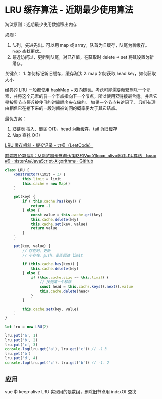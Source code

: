 # LRU 缓存算法 - 近期最少使用算法

淘汰原则：近期最少使用数据移出内存

规则：
1. 队列，先进先出。可以用 map 或 array，队首为旧缓存，队尾为新缓存。map 查找更优。
2. 最近访问过，更新到队尾。对已存值，在获取时 delete => set 将其设置为新缓存。

关键点：
	1. 如何标记新旧缓存，缓存淘汰
	2. map 如何获取 head key，如何获取大小

经典的 LRU 一般都使用 hashMap + 双向链表。考虑可能需要频繁删除一个元素，并将这个元素的前一个节点指向下一个节点，所以使用双链接最合适。并且它是按照节点最近被使用的时间顺序来存储的。 如果一个节点被访问了， 我们有理由相信它在接下来的一段时间被访问的概率要大于其它结点。

最优方案：
1. 双链表 插入、删除 O(1)，head 为新缓存，tail 为旧缓存
2. Map 查找 O(1)

[LRU 缓存机制 - 提交记录 - 力扣（LeetCode）](https://leetcode-cn.com/submissions/detail/215182646/)

[前端进阶算法3：从浏览器缓存淘汰策略和Vue的keep-alive学习LRU算法 · Issue #9 · sisterAn/JavaScript-Algorithms · GitHub](https://github.com/sisterAn/JavaScript-Algorithms/issues/9)


```js
class LRU {
    constructor(limit = 3) {
        this.limit = limit
        this.cache = new Map()
    }

    get(key) {
        if (!this.cache.has(key)) {
            return -1
        } else {
            const value = this.cache.get(key)
            this.cache.delete(key)
            this.cache.set(key, value)
            return value
        }
    }

    put(key, value) {
        // 存在时，更新
        // 不存在，push，是否超过 limit

        if (this.cache.has(key)) {
            this.cache.delete(key)
        } else {
            if (this.cache.size >= this.limit) {
                // 找到第一个移除
                const head = this.cache.keys().next().value
                this.cache.delete(head)
            }
        }

        this.cache.set(key, value)
    }
}

let lru = new LRU(2)

lru.put('a', 1)
lru.put('b', 2)
lru.put('c', 3)
console.log(lru.get('a'), lru.get('c')) // -1 3
lru.get('b')
lru.put('d', 4)
console.log(lru.get('c'), lru.get('b')) // -1, 2

```

## 应用

vue 中 keep-alive LRU 实现用的是数组，删除旧节点用 indexOf 查找
